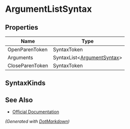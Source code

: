 # ArgumentListSyntax

## Properties

| Name            | Type                                                  |
| --------------- | ----------------------------------------------------- |
| OpenParenToken  | SyntaxToken                                           |
| Arguments       | SyntaxList\<[ArgumentSyntax](SeparatedSyntaxList.md)> |
| CloseParenToken | SyntaxToken                                           |

## SyntaxKinds

## See Also

* [Official Documentation](https://docs.microsoft.com/en-us/dotnet/api/microsoft.codeanalysis.csharp.syntax.argumentlistsyntax)


*\(Generated with [DotMarkdown](http://github.com/JosefPihrt/DotMarkdown)\)*